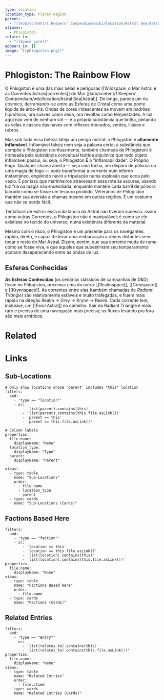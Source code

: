 ```yaml
---
type: location
location_type: Planar Region
parent:
  - "[[kob/content/1 Keepers' Compendium/wiki/location/Astral Sea|Astral Sea]]"
aliases:
  - Phlogiston
relates_to:
  - "[[Space Lore]]"
appears_in: []
image: "[[phlogiston.png]]"
---
```

# Phlogiston: The Rainbow Flow
O Phlogiston é uma das mais belas e perigosas [[Wildspace, o Mar Astral e as Correntes Astrais|correntes]] do Mar [[kob/content/1 Keepers' Compendium/wiki/location/Astral Sea|Astral]]. De longe, parece um rio cósmico, derramando-se entre as Esferas de Cristal como uma ponte líquida de arco-íris. Ondas de cores iridescentes se movem em padrões hipnóticos, ora suaves como seda, ora revoltas como tempestades. A luz aqui não vem de nenhum sol — é a própria substância que brilha, pintando as velas e cascos das naves com reflexos dourados, verdes, lilases e rubros.

Mas sob toda essa beleza lateja um perigo mortal: o Phlogiston é **altamente inflamável**. Inflamável talvez nem seja a palavra certa; a substância que compõe o Phlogiston (confusamente, também chamada de Phlogiston) é nomeada pela substância conceitual teórica alquímica que todo objeto inflamável possui; ou seja, o Phlogiston **É** a "inflamabilidade". O Próprio Fogo. 
Qualquer chama aberta — seja uma tocha, um disparo de pólvora ou uma magia de fogo — pode transformar a corrente num inferno instantâneo, engolindo navio e tripulação numa explosão que ecoa pelo vazio. É por isso que marinheiros atravessam essa rota às escuras, usando luz fria ou magia não-incendiária, enquanto mantêm cada barril de pólvora lacrado como se fosse um tesouro proibido. Veteranos de Phlogiston mantém sua aversão a chamas mesmo em outras regiões. É um costume que não se perde fácil. 

Tentativas de extrair essa substância do Astral não tiveram sucesso: assim como outras Correntes, o Phlogiston não é manipulável; é como se ele existisse no tecido do universo, numa existência diferente da material. 

Mesmo com o risco, o Phlogiston é um presente para os navegantes: rápido, direto, e capaz de levar uma embarcação a reinos distantes sem tocar o resto do Mar Astral. Dizem, porém, que sua corrente muda de rumo como se fosse viva, e que aqueles que subestimam seu temperamento acabam desaparecendo entre as ondas de luz.

## Esferas Conhecidas
**As Esferas Conhecidas** (os cenários clássicos de campanhas de D&D) ficam no Phlogiston, próximas uma do outra: [[Realmspace]], [[Greyspace]] e [[Krynnspace]]. As correntes entre elas (também chamadas de *Radiant Triangle*) são relativamente estáveis e muito trafegadas, e fluem mais rápido na direção Realm -> Grey -> Krynn -> Realm. Cada corrente tem, inclusive, um [[Farol Astral]] no caminho. Sair do Radiant Triangle é mais raro e precisa de uma navegação mais precisa; os fluxos levando pra fora são mais erráticos. 

# Related

<!-- DYNAMIC:related-entries -->

# Links

## Sub-Locations
```base
# Only show locations whose 'parent' includes *this* location
filters:
  and:
    - 'type == "location"'
    - or:
        - 'list(parent).contains(this)'
        - 'list(parent).contains(this.file.asLink())'
        - 'parent == this'
        - 'parent == this.file.asLink()'

# Column labels
properties:
  file.name:
    displayName: "Name"
  location_type:
    displayName: "Type"
  parent:
    displayName: "Parent"

views:
  - type: table
    name: "Sub-Locations"
    order:
      - file.name
      - location_type
      - parent
  - type: cards
    name: "Sub-Locations (Cards)"
```

## Factions Based Here
```base
filters:
  and:
    - 'type == "faction"'
    - or:
        - 'location == this'
        - 'location == this.file.asLink()'
        - 'list(location).contains(this)'
        - 'list(location).contains(this.file.asLink())'
properties:
  file.name:
    displayName: "Name"
views:
  - type: table
    name: "Factions Based Here"
    order:
      - file.name
  - type: cards
    name: "Factions (Cards)"
```

## Related Entries
```base
filters:
  and:
    - 'type == "entry"'
    - or:
        - 'list(relates_to).contains(this)'
        - 'list(relates_to).contains(this.file.asLink())'
properties:
  file.name:
    displayName: "Name"
views:
  - type: table
    name: "Related Entries"
    order:
      - file.ctime
  - type: cards
    name: "Related Entries (Cards)"
```

<!-- /DYNAMIC -->
